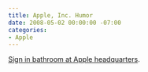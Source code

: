 ```yaml
---
title: Apple, Inc. Humor
date: 2008-05-02 00:00:00 -07:00
categories:
- Apple
---
```


<p><a href="http://secretenemyhideout.com/post/33211013">Sign in bathroom at Apple headquarters</a>. </p>
